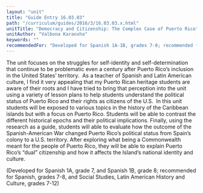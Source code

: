 ```yaml
---
layout: "unit"
title: "Guide Entry 16.03.03"
path: "/curriculum/guides/2016/3/16.03.03.x.html"
unitTitle: "Democracy and Citizenship: The Complex Case of Puerto Rico"
unitAuthor: "Valbona Karanxha"
keywords: ""
recommendedFor: "Developed for Spanish 1A-1B, grades 7-8; recommended for Spanish, Social Studies, Latin American History and Culture, grades 7-12"
---
```

<main>
<p>
The unit focuses on the struggles for self-identity and self-determination that continue to be problematic even a century after Puerto Rico’s inclusion in the United States’ territory.  As a teacher of Spanish and Latin American culture, I find it very appealing that my Puerto Rican heritage students are aware of their roots and I have tried to bring that perception into the unit using a variety of lesson plans to help students understand the political status of Puerto Rico and their rights as citizens of the U.S.  In this unit students will be exposed to various topics in the history of the Caribbean islands but with a focus on Puerto Rico. Students will be able to contrast the different historical epochs and their political implications. Finally, using the research as a guide, students will able to evaluate how the outcome of the Spanish-American War changed Puerto Rico’s political status from Spain’s colony to a U.S. territory. After exploring what being a Commonwealth meant for the people of Puerto Rico, they will be able to explain Puerto Rico’s “dual” citizenship and how it affects the Island’s national identity and culture.
</p>
<p>
(Developed for Spanish 1A, grade 7, and Spanish 1B, grade 8; recommended for Spanish, grades 7-8, and Social Studies, Latin American History and Culture, grades 7-12)
</p>
</main>